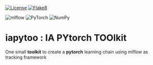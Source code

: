 [![License](https://img.shields.io/badge/License-Apache%202.0-blue.svg)](https://opensource.org/licenses/Apache-2.0)
[![Flake8](
    https://github.com/zwergon/iapytoo/actions/workflows/python-app.yml/badge.svg)](
        https://github.com/zwergon/iapytoo/actions/workflows/python-app.yml)

![mlflow](https://img.shields.io/badge/mlflow-%23d9ead3.svg?style=for-the-badge&logo=numpy&logoColor=blue)
![PyTorch](https://img.shields.io/badge/PyTorch-%23EE4C2C.svg?style=for-the-badge&logo=PyTorch&logoColor=white)
![NumPy](https://img.shields.io/badge/numpy-%23013243.svg?style=for-the-badge&logo=numpy&logoColor=white)

# iapytoo : **IA** **PY**torch **TOO**lkit

One small __toolkit__ to create a __pytorch__ learning chain using mlflow as tracking framework
